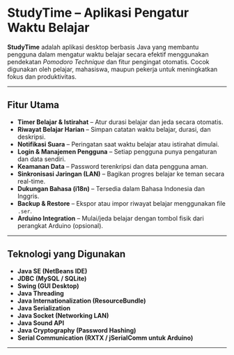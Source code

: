 # StudyTime – Aplikasi Pengatur Waktu Belajar

**StudyTime** adalah aplikasi desktop berbasis Java yang membantu pengguna dalam mengatur waktu belajar secara efektif menggunakan pendekatan *Pomodoro Technique* dan fitur pengingat otomatis. Cocok digunakan oleh pelajar, mahasiswa, maupun pekerja untuk meningkatkan fokus dan produktivitas.

---

## Fitur Utama

- **Timer Belajar & Istirahat** – Atur durasi belajar dan jeda secara otomatis.
- **Riwayat Belajar Harian** – Simpan catatan waktu belajar, durasi, dan deskripsi.
- **Notifikasi Suara** – Peringatan saat waktu belajar atau istirahat dimulai.
- **Login & Manajemen Pengguna** – Setiap pengguna punya pengaturan dan data sendiri.
- **Keamanan Data** – Password terenkripsi dan data pengguna aman.
- **Sinkronisasi Jaringan (LAN)** – Bagikan progres belajar ke teman secara real-time.
- **Dukungan Bahasa (i18n)** – Tersedia dalam Bahasa Indonesia dan Inggris.
- **Backup & Restore** – Ekspor atau impor riwayat belajar menggunakan file `.ser`.
- **Arduino Integration** – Mulai/jeda belajar dengan tombol fisik dari perangkat Arduino (opsional).

---

## Teknologi yang Digunakan

- **Java SE (NetBeans IDE)**
- **JDBC (MySQL / SQLite)**
- **Swing (GUI Desktop)**
- **Java Threading**
- **Java Internationalization (ResourceBundle)**
- **Java Serialization**
- **Java Socket (Networking LAN)**
- **Java Sound API**
- **Java Cryptography (Password Hashing)**
- **Serial Communication (RXTX / jSerialComm untuk Arduino)**

---

